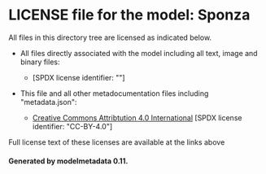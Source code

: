 # LICENSE file for the model: Sponza

All files in this directory tree are licensed as indicated below.

* All files directly associated with the model including all text, image and binary files:

  * []("https://www.cryengine.com/ce-terms") [SPDX license identifier: ""]

* This file and all other metadocumentation files including "metadata.json":

  * [Creative Commons Attribtution 4.0 International]("https://creativecommons.org/licenses/by-nd/4.0/legalcode") [SPDX license identifier: "CC-BY-4.0"]

Full license text of these licenses are available at the links above

#### Generated by modelmetadata 0.11.